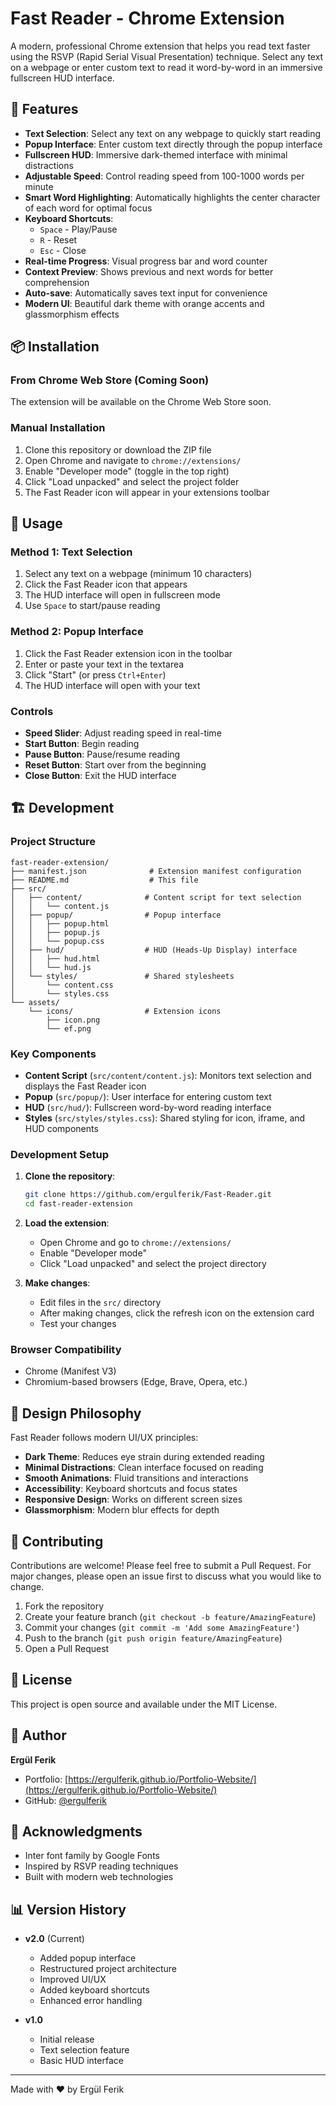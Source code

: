 # Fast Reader - Chrome Extension

A modern, professional Chrome extension that helps you read text faster using the RSVP (Rapid Serial Visual Presentation) technique. Select any text on a webpage or enter custom text to read it word-by-word in an immersive fullscreen HUD interface.

## 🚀 Features

- **Text Selection**: Select any text on any webpage to quickly start reading
- **Popup Interface**: Enter custom text directly through the popup interface
- **Fullscreen HUD**: Immersive dark-themed interface with minimal distractions
- **Adjustable Speed**: Control reading speed from 100-1000 words per minute
- **Smart Word Highlighting**: Automatically highlights the center character of each word for optimal focus
- **Keyboard Shortcuts**: 
  - `Space` - Play/Pause
  - `R` - Reset
  - `Esc` - Close
- **Real-time Progress**: Visual progress bar and word counter
- **Context Preview**: Shows previous and next words for better comprehension
- **Auto-save**: Automatically saves text input for convenience
- **Modern UI**: Beautiful dark theme with orange accents and glassmorphism effects

## 📦 Installation

### From Chrome Web Store (Coming Soon)
The extension will be available on the Chrome Web Store soon.

### Manual Installation
1. Clone this repository or download the ZIP file
2. Open Chrome and navigate to `chrome://extensions/`
3. Enable "Developer mode" (toggle in the top right)
4. Click "Load unpacked" and select the project folder
5. The Fast Reader icon will appear in your extensions toolbar

## 📖 Usage

### Method 1: Text Selection
1. Select any text on a webpage (minimum 10 characters)
2. Click the Fast Reader icon that appears
3. The HUD interface will open in fullscreen mode
4. Use `Space` to start/pause reading

### Method 2: Popup Interface
1. Click the Fast Reader extension icon in the toolbar
2. Enter or paste your text in the textarea
3. Click "Start" (or press `Ctrl+Enter`)
4. The HUD interface will open with your text

### Controls
- **Speed Slider**: Adjust reading speed in real-time
- **Start Button**: Begin reading
- **Pause Button**: Pause/resume reading
- **Reset Button**: Start over from the beginning
- **Close Button**: Exit the HUD interface

## 🏗️ Development

### Project Structure
```
fast-reader-extension/
├── manifest.json              # Extension manifest configuration
├── README.md                  # This file
├── src/
│   ├── content/              # Content script for text selection
│   │   └── content.js
│   ├── popup/                # Popup interface
│   │   ├── popup.html
│   │   ├── popup.js
│   │   └── popup.css
│   ├── hud/                  # HUD (Heads-Up Display) interface
│   │   ├── hud.html
│   │   └── hud.js
│   └── styles/               # Shared stylesheets
│       └── content.css
│       └── styles.css
└── assets/
    └── icons/                # Extension icons
        ├── icon.png
        └── ef.png
```

### Key Components

- **Content Script** (`src/content/content.js`): Monitors text selection and displays the Fast Reader icon
- **Popup** (`src/popup/`): User interface for entering custom text
- **HUD** (`src/hud/`): Fullscreen word-by-word reading interface
- **Styles** (`src/styles/styles.css`): Shared styling for icon, iframe, and HUD components

### Development Setup

1. **Clone the repository**:
   ```bash
   git clone https://github.com/ergulferik/Fast-Reader.git
   cd fast-reader-extension
   ```

2. **Load the extension**:
   - Open Chrome and go to `chrome://extensions/`
   - Enable "Developer mode"
   - Click "Load unpacked" and select the project directory

3. **Make changes**:
   - Edit files in the `src/` directory
   - After making changes, click the refresh icon on the extension card
   - Test your changes

### Browser Compatibility
- Chrome (Manifest V3)
- Chromium-based browsers (Edge, Brave, Opera, etc.)

## 🎨 Design Philosophy

Fast Reader follows modern UI/UX principles:
- **Dark Theme**: Reduces eye strain during extended reading
- **Minimal Distractions**: Clean interface focused on reading
- **Smooth Animations**: Fluid transitions and interactions
- **Accessibility**: Keyboard shortcuts and focus states
- **Responsive Design**: Works on different screen sizes
- **Glassmorphism**: Modern blur effects for depth

## 🤝 Contributing

Contributions are welcome! Please feel free to submit a Pull Request. For major changes, please open an issue first to discuss what you would like to change.

1. Fork the repository
2. Create your feature branch (`git checkout -b feature/AmazingFeature`)
3. Commit your changes (`git commit -m 'Add some AmazingFeature'`)
4. Push to the branch (`git push origin feature/AmazingFeature`)
5. Open a Pull Request

## 📄 License

This project is open source and available under the MIT License.

## 👤 Author

**Ergül Ferik**
- Portfolio: [https://ergulferik.github.io/Portfolio-Website/](https://ergulferik.github.io/Portfolio-Website/)
- GitHub: [@ergulferik](https://github.com/ergulferik)

## 🙏 Acknowledgments

- Inter font family by Google Fonts
- Inspired by RSVP reading techniques
- Built with modern web technologies

## 📊 Version History

- **v2.0** (Current)
  - Added popup interface
  - Restructured project architecture
  - Improved UI/UX
  - Added keyboard shortcuts
  - Enhanced error handling
  
- **v1.0**
  - Initial release
  - Text selection feature
  - Basic HUD interface

---

Made with ❤️ by Ergül Ferik

